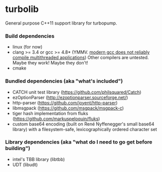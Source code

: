 # turbolib

General purpose C++11 support library for turbopump.

### Build dependencies

* linux (for now)
* clang >= 3.4 or gcc >= 4.8* (YMMV. [modern gcc does not reliably compile multithreaded applications](https://bugs.launchpad.net/ubuntu/+source/gcc-defaults/+bug/1228201)) Other compilers are untested. Maybe they work! Maybe they don't!
* cmake

### Bundled dependencies (aka "what's included")

* CATCH unit test library (https://github.com/philsquared/Catch)
* ezOptionParser (http://ezoptionparser.sourceforge.net/)
* http-parser (https://github.com/joyent/http-parser)
* libmsgpack (https://github.com/msgpack/msgpack-c)
* tiger hash implementation from fluks (https://github.com/markuspeloquin/fluks)
* custom base64 encoding (built on René Nyffenegger's small base64 library) with a filesystem-safe, lexicographically ordered character set

### Library dependencies (aka "what do I need to go get before building")

* intel's TBB library (libtbb)
* UDT (libudt)


